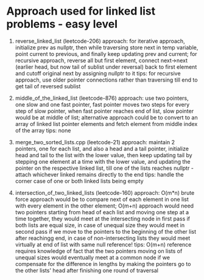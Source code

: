 # Approach used for linked list problems - easy level

1. reverse_linked_list (leetcode-206)
approach: for iterative approach, initialize prev as nullptr, then while traversing store next in temp variable, point current to previous, and finally keep updating prev and current; for recursive approach, reverse all but first element, connect next->next (earlier head, but now tail of sublist under reversal) back to first element and cutoff original next by assigning nullptr to it
tips: for recursive approach, use older pointer connections rather than traversing till end to get tail of reversed sublist

2. middle_of_the_linked_list (leetcode-876)
approach: use two pointers, one slow and one fast pointer, fast pointer moves two steps for every step of slow pointer, when fast pointer reaches end of list, slow pointer would be at middle of list; alternative approach could be to convert to an array of linked list pointer elements and fetch element from middle index of the array
tips: none

3. merge_two_sorted_lists.cpp (leetcode-21)
approach: maintain 2 pointers, one for each list, and also a head and a tail pointer, initialize head and tail to the list with the lower value, then keep updating tail by stepping one element at a time with the lower value, and updating the pointer on the respective linked list, till one of the lists reaches nullptr - attach whichever linked remains directly to the end
tips: handle the corner case of one or both linked lists being empty

4. intersection_of_two_linked_lists (leetcode-160)
approach: O(m*n) brute force approach would be to compare next of each element in one list with every element in the other element; O(m+n) approach would need two pointers starting from head of each list and moving one step at a time together, they would meet at the intersecting node in first pass if both lists are equal size, in case of unequal size they would meet in second pass if we move to the pointers to the beginning of the other list after reachingg end, in case of non-intersecting lists they would meet virtually at end of list with same null reference!
tips: O(m+n) reference requires knowledge of fact that the two pointers moving on lists of unequal sizes would eventually meet at a common node if we compensate for the difference in lengths by making the pointers go to the other lists' head after finishing one round of traversal 